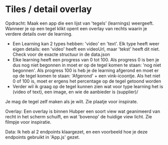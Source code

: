 # Tiles / detail overlay

Opdracht:
Maak een app die een lijst van 'tegels' (learnings) weergeeft. Wanneer je op een tegel klikt opent een overlay van rechts waarin je verdere details over de learning.

- Een Learning kan 2 types hebben: 'video' en 'text'. Elk type heeft weer eigen details: een 'video' heeft een videoUrl, maar 'tekst' heeft dit niet. Check voor de exacte structuur in de data.json
- Elke learning heeft een progress van 0 tot 100. Als progress 0 is ben je dus nog niet begonnen in moet er op de tegel komen te staan: 'nog niet begonnen'. Als progress 100 is heb je de learning afgerond en moet er op de tegel komen te staan: 'Afgerond' + een vink-icoontje. Als het niet 0 of 100 is, moet er ergens het percentage op de tegel getoond worden
- Verder wil ik graag op de tegel kunnen zien wat voor type learning het is (video of text), een image, en wie de aanbieder is (supplier)/

Je mag de tegel zelf maken als je wilt. Zie plaatje voor inspirate.

Overlay:
Een overlay is binnen Hubper een soort view wat geanimeerd van recht in het scherm schuift, en wat 'bovenop' de huidige view licht.
Zie filmpje voor inspiratie. 

Data:
Ik heb al 2 endpoints klaargezet, en een voorbeeld hoe je deze endpoints gebruikt in 'App.js' gezet.